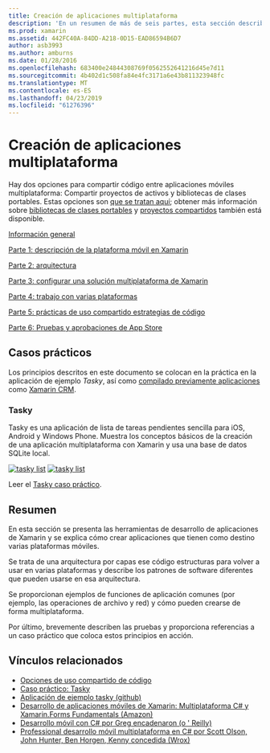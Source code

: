 ```yaml
---
title: Creación de aplicaciones multiplataforma
description: 'En un resumen de más de seis partes, esta sección describe cómo crear aplicaciones con la plataforma de desarrollo de Xamarin: desde la comprensión de cómo funciona Xamarin para diseñar aplicaciones móviles y, a continuación, probar e implementar en diferentes tiendas de aplicaciones.'
ms.prod: xamarin
ms.assetid: 442FC40A-84DD-A218-0D15-EAD86594B6D7
author: asb3993
ms.author: amburns
ms.date: 01/28/2016
ms.openlocfilehash: 683400e24844308769f0562552641216d45e7d11
ms.sourcegitcommit: 4b402d1c508fa84e4fc3171a6e43b811323948fc
ms.translationtype: MT
ms.contentlocale: es-ES
ms.lasthandoff: 04/23/2019
ms.locfileid: "61276396"
---
```

# <a name="building-cross-platform-applications"></a>Creación de aplicaciones multiplataforma

Hay dos opciones para compartir código entre aplicaciones móviles multiplataforma: Compartir proyectos de activos y bibliotecas de clases portables. Estas opciones son [que se tratan aquí](~/cross-platform/app-fundamentals/code-sharing.md); obtener más información sobre [bibliotecas de clases portables](~/cross-platform/app-fundamentals/pcl.md) y [proyectos compartidos](~/cross-platform/app-fundamentals/shared-projects.md) también está disponible.

<a name="Sections" />

 [Información general](~/cross-platform/app-fundamentals/building-cross-platform-applications/overview.md)

 [Parte 1: descripción de la plataforma móvil en Xamarin](~/cross-platform/app-fundamentals/building-cross-platform-applications/understanding-the-xamarin-mobile-platform.md)

 [Parte 2: arquitectura](~/cross-platform/app-fundamentals/building-cross-platform-applications/architecture.md)

 [Parte 3: configurar una solución multiplataforma de Xamarin](~/cross-platform/app-fundamentals/building-cross-platform-applications/setting-up-a-xamarin-cross-platform-solution.md)

 [Parte 4: trabajo con varias plataformas](~/cross-platform/app-fundamentals/building-cross-platform-applications/platform-divergence-abstraction-divergent-implementation.md)

 [Parte 5: prácticas de uso compartido estrategias de código](~/cross-platform/app-fundamentals/building-cross-platform-applications/practical-code-sharing-strategies.md)

 [Parte 6: Pruebas y aprobaciones de App Store](~/cross-platform/app-fundamentals/building-cross-platform-applications/testing-and-app-store-approvals.md)

 <a name="Cross-Platform_Mobile_Application_Case_Studies" />

## <a name="case-studies"></a>Casos prácticos

Los principios descritos en este documento se colocan en la práctica en la aplicación de ejemplo *Tasky*, así como [compilado previamente aplicaciones](https://xamarin.com/prebuilt) como [Xamarin CRM](https://xamarin.com/prebuilt/#xamarincrm).

 <a name="Tasky" />

### <a name="tasky"></a>Tasky

Tasky es una aplicación de lista de tareas pendientes sencilla para iOS, Android y Windows Phone.
Muestra los conceptos básicos de la creación de una aplicación multiplataforma con Xamarin y usa una base de datos SQLite local.

 [![tasky list](images/iphone-list-sml.png)](images/iphone-list.png#lightbox) [![tasky list](images/iphone-list-sml.png)](images/iphone-list.png#lightbox)

Leer el [Tasky caso práctico](~/cross-platform/app-fundamentals/building-cross-platform-applications/case-study-tasky.md).

## <a name="summary"></a>Resumen

En esta sección se presenta las herramientas de desarrollo de aplicaciones de Xamarin y se explica cómo crear aplicaciones que tienen como destino varias plataformas móviles.

Se trata de una arquitectura por capas ese código estructuras para volver a usar en varias plataformas y describe los patrones de software diferentes que pueden usarse en esa arquitectura.

Se proporcionan ejemplos de funciones de aplicación comunes (por ejemplo, las operaciones de archivo y red) y cómo pueden crearse de forma multiplataforma.

Por último, brevemente describen las pruebas y proporciona referencias a un caso práctico que coloca estos principios en acción.

## <a name="related-links"></a>Vínculos relacionados

- [Opciones de uso compartido de código](~/cross-platform/app-fundamentals/code-sharing.md)
- [Caso práctico: Tasky](~/cross-platform/app-fundamentals/building-cross-platform-applications/case-study-tasky.md)
- [Aplicación de ejemplo tasky (github)](https://developer.xamarin.com/samples/mobile/TaskyPortable/)
- [Desarrollo de aplicaciones móviles de Xamarin: Multiplataforma C# y Xamarin.Forms Fundamentals (Amazon)](http://www.amazon.com/Xamarin-Mobile-Application-Development-Cross-Platform/dp/1484202155/)
- [Desarrollo móvil con C# por Greg encadenaron (o ' Reilly)](http://shop.oreilly.com/product/0636920024002.do)
- [Professional desarrollo móvil multiplataforma en C# por Scott Olson, John Hunter, Ben Horgen, Kenny concedida (Wrox)](http://www.wrox.com/WileyCDA/WroxTitle/Professional-Cross-Platform-Mobile-Development-in-C-.productCd-1118157702.html)

